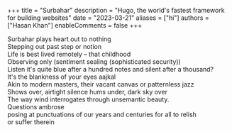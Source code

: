 +++
title = "Surbahar"
description = "Hugo, the world's fastest framework for building websites"
date = "2023-03-21"
aliases = ["hi"]
authors = ["Hasan Khan"]
enableComments = false
+++

Surbahar plays heart out to nothing \
Stepping out past step or notion \
Life is best lived remotely – that childhood \
Observing only (sentiment sealing (sophisticated security)) \
Listen it's quite blue after a hundred notes and silent after a thousand? \
It's the blankness of your eyes aajkal \
Akin to modern masters, their vacant canvas or patternless jazz \
Shows over, airtight silence hums under, dark sky over \
The way wind interrogates through unsemantic beauty. \
Questions ambrose \
posing at punctuations of our years and centuries for all to relish \
or suffer therein 